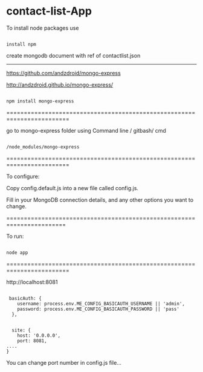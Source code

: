 # contact-list-App

To install node packages use 
<pre><code>
install npm 
</code></pre>
create mongodb document with ref of contactlist.json

--------------------------------------------


https://github.com/andzdroid/mongo-express

http://andzdroid.github.io/mongo-express/

<pre><code>
npm install mongo-express
</code></pre>

========================================================================

go to mongo-express folder using Command line / gitbash/ cmd
<pre><code>
/node_modules/mongo-express 
</code></pre>
========================================================================

To configure:

Copy config.default.js into a new file called config.js.

Fill in your MongoDB connection details, and any other options you want to change.

=======================================================================

To run:
<pre><code>
node app
</code></pre>
========================================================================

http://localhost:8081
<pre><code>
 basicAuth: {
    username: process.env.ME_CONFIG_BASICAUTH_USERNAME || 'admin',
    password: process.env.ME_CONFIG_BASICAUTH_PASSWORD || 'pass'
  },


  site: {
    host: '0.0.0.0',
    port: 8081,
....  
}
</code></pre>
You can change port number in config.js  file... 


